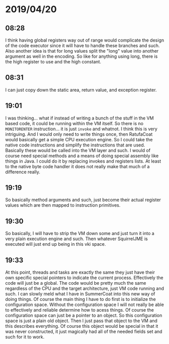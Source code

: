 # 2019/04/20

## 08:28

I think having global registers way out of range would complicate the design
of the code executor since it will have to handle these branches and such.
Also another idea is that for long values split the "long" value into another
argument as well in the encoding. So like for anything using long, there is
the high register to use and the high constant.

## 08:31

I can just copy down the static area, return value, and exception register.

## 19:01

I was thinking... what if instead of writing a bunch of the stuff in the VM
based code, it could be running within the VM itself. So there is no
`MONITORENTER` instruction... it is just `invoke` and whatnot. I think this is
very intriguing. And I would only need to write things once, then RatufaCoat
would basically get a simple CPU execution engine. So I could take the native
code instructions and simplify the instructions that are used. Basically these
would be called into the VM layer and such. I would of course need special
methods and a means of doing special assembly like things in Java. I could do
it by replacing invokes and registers lists. At least to the native byte code
handler it does not really make that much of a difference really.

## 19:19

So basically method arguments and such, just become their actual register
values which are then mapped to instruction primitives.

## 19:30

So basically, I will have to strip the VM down some and just turn it into a
very plain execution engine and such. Then whatever SquirrelJME is executed
will just end up being in this vki space.

## 19:33

At this point, threads and tasks are exactly the same they just have their
own specific special pointers to indicate the current process. Effectively
the code will just be a global. The code would be pretty much the same
regardless of the CPU and the target architecture, just VM code running and
such. I can slowly meld what I have in SummerCoat into this new way of
doing things. Of course the main thing I have to do first is to initialize
the configuration space. Without the configuration space I will not really
be able to effectively and reliable determine how to acess things. Of course
the configuration space can just be a pointer to an object. So this
configuration space is just a plain old object. Then I just pass that object
to the VM and this describes everything. Of course this object would be
special in that it was never constructed, it just magically had all of the
needed fields set and such for it to work.

